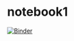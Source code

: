 # notebook1
[![Binder](https://mybinder.org/badge_logo.svg)](https://mybinder.org/v2/gh/altinzeqiri123/notebook1/tree/main/HEAD)

